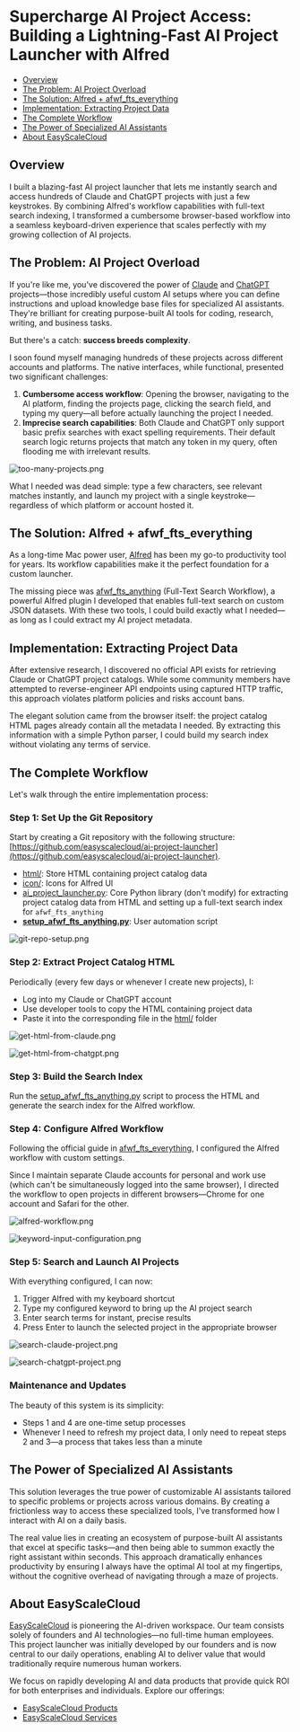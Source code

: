 # Supercharge AI Project Access: Building a Lightning-Fast AI Project Launcher with Alfred

- [Overview](#overview)
- [The Problem: AI Project Overload](#the-problem-ai-project-overload)
- [The Solution: Alfred + afwf\_fts\_everything](#the-solution-alfred-afwf_fts_everything)
- [Implementation: Extracting Project Data](#implementation-extracting-project-data)
- [The Complete Workflow](#the-complete-workflow)
- [The Power of Specialized AI Assistants](#the-power-of-specialized-ai-assistants)
- [About EasyScaleCloud](#about-easyscalecloud)

## Overview

I built a blazing-fast AI project launcher that lets me instantly search and access hundreds of Claude and ChatGPT projects with just a few keystrokes. By combining Alfred's workflow capabilities with full-text search indexing, I transformed a cumbersome browser-based workflow into a seamless keyboard-driven experience that scales perfectly with my growing collection of AI projects.

## The Problem: AI Project Overload

If you're like me, you've discovered the power of [Claude](https://www.anthropic.com/news/projects) and [ChatGPT](https://help.openai.com/en/articles/10169521-using-projects-in-chatgpt) projects—those incredibly useful custom AI setups where you can define instructions and upload knowledge base files for specialized AI assistants. They're brilliant for creating purpose-built AI tools for coding, research, writing, and business tasks.

But there's a catch: **success breeds complexity**.

I soon found myself managing hundreds of these projects across different accounts and platforms. The native interfaces, while functional, presented two significant challenges:

1. **Cumbersome access workflow**: Opening the browser, navigating to the AI platform, finding the projects page, clicking the search field, and typing my query—all before actually launching the project I needed.
2. **Imprecise search capabilities**: Both Claude and ChatGPT only support basic prefix searches with exact spelling requirements. Their default search logic returns projects that match any token in my query, often flooding me with irrelevant results.

![too-many-projects.png](./img/too-many-projects.png)

What I needed was dead simple: type a few characters, see relevant matches instantly, and launch my project with a single keystroke—regardless of which platform or account hosted it.

## The Solution: Alfred + afwf\_fts\_everything

As a long-time Mac power user, [Alfred](https://www.alfredapp.com/) has been my go-to productivity tool for years. Its workflow capabilities make it the perfect foundation for a custom launcher.

The missing piece was [afwf\_fts\_anything](https://github.com/MacHu-GWU/afwf_fts_anything-project) (Full-Text Search Workflow), a powerful Alfred plugin I developed that enables full-text search on custom JSON datasets. With these two tools, I could build exactly what I needed—as long as I could extract my AI project metadata.

## Implementation: Extracting Project Data

After extensive research, I discovered no official API exists for retrieving Claude or ChatGPT project catalogs. While some community members have attempted to reverse-engineer API endpoints using captured HTTP traffic, this approach violates platform policies and risks account bans.

The elegant solution came from the browser itself: the project catalog HTML pages already contain all the metadata I needed. By extracting this information with a simple Python parser, I could build my search index without violating any terms of service.

## The Complete Workflow

Let's walk through the entire implementation process:

### Step 1: Set Up the Git Repository

Start by creating a Git repository with the following structure: [https://github.com/easyscalecloud/ai-project-launcher](https://github.com/easyscalecloud/ai-project-launcher).

- [html/](https://github.com/easyscalecloud/ai-project-launcher/tree/main/html): Store HTML containing project catalog data
- [icon/](https://github.com/easyscalecloud/ai-project-launcher/tree/main/icon): Icons for Alfred UI
- [ai\_project\_launcher.py](https://github.com/easyscalecloud/ai-project-launcher/blob/main/ai_project_launcher.py): Core Python library (don't modify) for extracting project catalog data from HTML and setting up a full-text search index for `afwf_fts_anything`
- [**setup\_afwf\_fts\_anything.py**](https://github.com/easyscalecloud/ai-project-launcher/blob/main/setup_afwf_fts_anything.py): User automation script

![git-repo-setup.png](./img/git-repo-setup.png)

### Step 2: Extract Project Catalog HTML

Periodically (every few days or whenever I create new projects), I:

- Log into my Claude or ChatGPT account
- Use developer tools to copy the HTML containing project data
- Paste it into the corresponding file in the [html/](https://github.com/easyscalecloud/ai-project-launcher/tree/main/html) folder

![get-html-from-claude.png](./img/get-html-from-claude.png)

![get-html-from-chatgpt.png](./img/get-html-from-chatgpt.png)

### Step 3: Build the Search Index

Run the [setup\_afwf\_fts\_anything.py](https://github.com/easyscalecloud/ai-project-launcher/blob/main/setup_afwf_fts_anything.py) script to process the HTML and generate the search index for the Alfred workflow.

### Step 4: Configure Alfred Workflow

Following the official guide in [afwf\_fts\_everything](https://github.com/MacHu-GWU/afwf_fts_anything-project), I configured the Alfred workflow with custom settings.

Since I maintain separate Claude accounts for personal and work use (which can't be simultaneously logged into the same browser), I directed the workflow to open projects in different browsers—Chrome for one account and Safari for the other.

![alfred-workflow.png](./img/alfred-workflow.png)

![keyword-input-configuration.png](./img/keyword-input-configuration.png)

### Step 5: Search and Launch AI Projects

With everything configured, I can now:

1. Trigger Alfred with my keyboard shortcut
2. Type my configured keyword to bring up the AI project search
3. Enter search terms for instant, precise results
4. Press Enter to launch the selected project in the appropriate browser

![search-claude-project.png](./img/search-claude-project.png)

![search-chatgpt-project.png](./img/search-chatgpt-project.png)

### Maintenance and Updates

The beauty of this system is its simplicity:

- Steps 1 and 4 are one-time setup processes
- Whenever I need to refresh my project data, I only need to repeat steps 2 and 3—a process that takes less than a minute

## The Power of Specialized AI Assistants

This solution leverages the true power of customizable AI assistants tailored to specific problems or projects across various domains. By creating a frictionless way to access these specialized tools, I've transformed how I interact with AI on a daily basis.

The real value lies in creating an ecosystem of purpose-built AI assistants that excel at specific tasks—and then being able to summon exactly the right assistant within seconds. This approach dramatically enhances productivity by ensuring I always have the optimal AI tool at my fingertips, without the cognitive overhead of navigating through a maze of projects.

## About EasyScaleCloud

[EasyScaleCloud](https://www.easyscalecloud.com/) is pioneering the AI-driven workspace. Our team consists solely of founders and AI technologies—no full-time human employees. This project launcher was initially developed by our founders and is now central to our daily operations, enabling AI to deliver value that would traditionally require numerous human workers.

We focus on rapidly developing AI and data products that provide quick ROI for both enterprises and individuals. Explore our offerings:

- [EasyScaleCloud Products](https://www.easyscalecloud.com/products)
- [EasyScaleCloud Services](https://www.easyscalecloud.com/services)